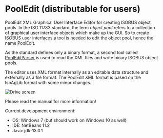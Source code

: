 # PoolEdit (distributable for users)

PoolEdit XML Graphical User Interface Editor for creating ISOBUS
object pools. In the ISO 11783 standard, the term _object pool_ refers
to a collection of graphical user interface objects which make up the
GUI. So to create ISOBUS user interfaces a tool is needed to edit the
object pool, hence the name PoolEdit.

As the standard defines only a binary format, a second tool called
[PoolEditParser](https://github.com/moehman/PoolEdit) is used to read
the XML files and write binary ISOBUS object pools.

The editor uses XML format internally as an editable data structure
and externally as a file format. The PoolEdit XML format is based on
the IsoAgLib format with some minor changes.

![Drive screen](driverscreen.png)

Please read the manual for more information!

Current development environment:
* OS: Windows 7 (but should work on Windows 10 as well)
* IDE: NetBeans 11.2
* Java: jdk-13.0.1
